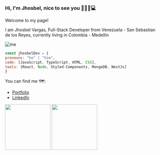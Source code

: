 ### Hi, I'm Jhosbel, nice to see you 👋😎🤟💻

Welcome to my page!

I am Jhosbel Vargas, Full-Stack Developer from Venezuela - San Sebastian de los Reyes, 
currently living in Colombia - Medellin

![me](https://github.com/jhosbel/jhosbel/assets/55473695/e29ee325-87b6-4450-97e0-3b033128f916)

```js
const jhosbelDev = {
pronouns: "he" | "him",
code: [JavaScript, TypeScript, HTML, CSS],
tools: [React, Node, Styled-Components, MongoDB, NestJs]
}
```
You can find me 🗺️:

- [Portfolio](https://jhosbeldev-portfolio.netlify.app/en/)
- [LinkedIn](https://www.linkedin.com/in/jhosbel-vargas/?locale=en_US)

<p aling="center">
  <img height="150" src="https://github-readme-stats.vercel.app/api?username=jhosbel&show_icons=true&theme=react&show_icons=true&include_all_commits=true" />
  <img height="150" src="https://github-readme-stats.vercel.app/api/top-langs/?username=jhosbel&theme=react&layout=compact" />
</p>

<!--
**jhosbel/jhosbel** is a ✨ _special_ ✨ repository because its `README.md` (this file) appears on your GitHub profile.

Here are some ideas to get you started:

- 🔭 I’m currently working on ...
- 🌱 I’m currently learning ...
- 👯 I’m looking to collaborate on ...
- 🤔 I’m looking for help with ...
- 💬 Ask me about ...
- 📫 How to reach me: ...
- 😄 Pronouns: ...
- ⚡ Fun fact: ...
-->
